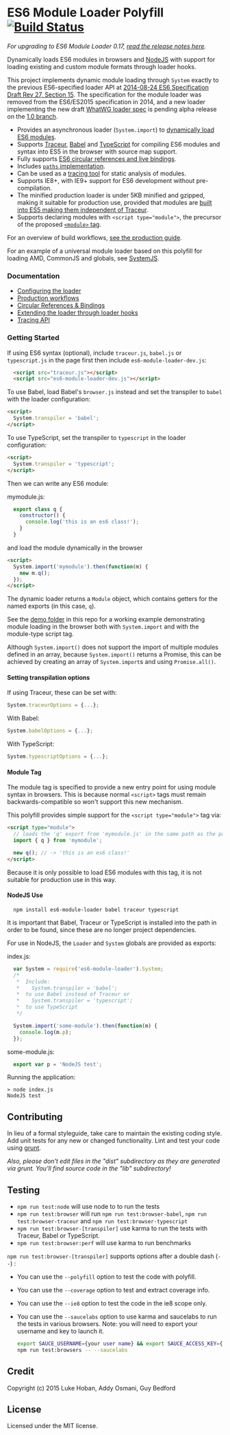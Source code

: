 # ES6 Module Loader Polyfill [![Build Status][travis-image]][travis-url]

_For upgrading to ES6 Module Loader 0.17, [read the release notes here](https://github.com/ModuleLoader/es6-module-loader/releases/tag/v0.17.0)._

Dynamically loads ES6 modules in browsers and [NodeJS](#nodejs-use) with support for loading existing and custom module formats through loader hooks.

This project implements dynamic module loading through `System` exactly to the previous ES6-specified loader API at [2014-08-24 ES6 Specification Draft Rev 27, Section 15](http://wiki.ecmascript.org/doku.php?id=harmony:specification_drafts#august_24_2014_draft_rev_27). The specification for the module loader was removed from the ES6/ES2015 specification in 2014, and a new loader implementing the new draft [WhatWG loader spec](https://github.com/whatwg/loader) is pending alpha release on the [1.0 branch](https://github.com/ModuleLoader/es6-module-loader/tree/1.0).

* Provides an asynchronous loader (`System.import`) to [dynamically load ES6 modules](#getting-started).
* Supports [Traceur](https://github.com/google/traceur-compiler), [Babel](http://babeljs.io/) and [TypeScript](https://github.com/Microsoft/TypeScript/) for compiling ES6 modules and syntax into ES5 in the browser with source map support.
* Fully supports [ES6 circular references and live bindings](docs/circular-references-bindings.md).
* Includes [`paths` implementation](docs/loader-config.md).
* Can be used as a [tracing tool](docs/tracing-api.md) for static analysis of modules.
* Supports IE8+, with IE9+ support for ES6 development without pre-compilation.
* The minified production loader is under 5KB minified and gzipped, making it suitable for production use, provided that modules are [built into ES5 making them independent of Traceur](docs/production-workflows.md).
* Supports declaring modules with `<script type="module">`, the precursor of the proposed [`<module>` tag](https://github.com/dherman/module-tag/).

For an overview of build workflows, [see the production guide](docs/production-workflows.md).

For an example of a universal module loader based on this polyfill for loading AMD, CommonJS and globals, see [SystemJS](https://github.com/systemjs/systemjs).

### Documentation

* [Configuring the loader](docs/loader-config.md)
* [Production workflows](docs/production-workflows.md)
* [Circular References &amp; Bindings](docs/circular-references-bindings.md)
* [Extending the loader through loader hooks](docs/loader-extensions.md)
* [Tracing API](docs/tracing-api.md)

### Getting Started

If using ES6 syntax (optional), include `traceur.js`, `babel.js` or `typescript.js` in the page first then include `es6-module-loader-dev.js`:

```html
  <script src="traceur.js"></script>
  <script src="es6-module-loader-dev.js"></script>
```

To use Babel, load Babel's `browser.js` instead and set the transpiler to `babel` with the loader configuration:

```html
<script>
  System.transpiler = 'babel';
</script>
```

To use TypeScript, set the transpiler to `typescript` in the loader configuration:

```html
<script>
  System.transpiler = 'typescript';
</script>
```

Then we can write any ES6 module:

mymodule.js:
```javascript
  export class q {
    constructor() {
      console.log('this is an es6 class!');
    }
  }
```

and load the module dynamically in the browser

```html
<script>
  System.import('mymodule').then(function(m) {
    new m.q();
  });
</script>
```

The dynamic loader returns a `Module` object, which contains getters for the named exports (in this case, `q`).

See the [demo folder](https://github.com/ModuleLoader/es6-module-loader/blob/master/demo/index.html) in this repo for a working example demonstrating module loading in the browser both with `System.import` and with the module-type script tag.

Although `System.import()` does not support the import of multiple modules defined in an array, because `System.import()` returns a Promise, this can be achieved by creating an array of `System.import`s and using `Promise.all()`.

#### Setting transpilation options

If using Traceur, these can be set with:

```javascript
System.traceurOptions = {...};
```

With Babel:

```javascript
System.babelOptions = {...};
```

With TypeScript:

```javascript
System.typescriptOptions = {...};
```

#### Module Tag

The module tag is specified to provide a new entry point for using module syntax in browsers. This is because normal `<script>` tags must remain backwards-compatible so won't support this new mechanism.

This polyfill provides simple support for the `<script type="module">` tag via:

```html
<script type="module">
  // loads the 'q' export from 'mymodule.js' in the same path as the page
  import { q } from 'mymodule';

  new q(); // -> 'this is an es6 class!'
</script>
```

Because it is only possible to load ES6 modules with this tag, it is not suitable for production use in this way.

#### NodeJS Use

```
  npm install es6-module-loader babel traceur typescript
```

It is important that Babel, Traceur or TypeScript is installed into the path in order to be found, since these are no longer project dependencies.

For use in NodeJS, the `Loader` and `System` globals are provided as exports:

index.js:
```javascript
  var System = require('es6-module-loader').System;
  /*  
   *  Include:
   *    System.transpiler = 'babel'; 
   *  to use Babel instead of Traceur or
   *    System.transpiler = 'typescript';
   *  to use TypeScript
   */

  System.import('some-module').then(function(m) {
    console.log(m.p);
  });
```

some-module.js:
```javascript
  export var p = 'NodeJS test';
```

Running the application:
```
> node index.js
NodeJS test
```

## Contributing
In lieu of a formal styleguide, take care to maintain the existing coding style. Add unit tests for any new or changed functionality. Lint and test your code using [grunt](https://github.com/cowboy/grunt).

_Also, please don't edit files in the "dist" subdirectory as they are generated via grunt. You'll find source code in the "lib" subdirectory!_

## Testing

- `npm run test:node` will use node to  to run the tests
- `npm run test:browser` will run `npm run test:browser-babel`, `npm run test:browser-traceur` and `npm run test:browser-typescript`
- `npm run test:browser-[transpiler]` use karma to run the tests with Traceur, Babel or TypeScript.
- `npm run test:browser:perf` will use karma to run benchmarks

`npm run test:browser-[transpiler]` supports options after a double dash (`--`) :

- You can use the `--polyfill` option to test the code with polyfill.

- You can use the `--coverage` option to test and extract coverage info.

- You can use the `--ie8` option to test the code in the ie8 scope only.

- You can use the `--saucelabs` option to use karma and saucelabs to run the tests in various browsers.
Note: you will need to export your username and key to launch it.

  ```sh
  export SAUCE_USERNAME={your user name} && export SAUCE_ACCESS_KEY={the access key that you see once logged in}
  npm run test:browsers -- --saucelabs
  ```

## Credit
Copyright (c) 2015 Luke Hoban, Addy Osmani, Guy Bedford

## License
Licensed under the MIT license.

[travis-url]: https://travis-ci.org/ModuleLoader/es6-module-loader
[travis-image]: https://travis-ci.org/ModuleLoader/es6-module-loader.svg?branch=master
[saucelabs-url]: https://saucelabs.com/u/guybedford
[saucelabs-image]: https://saucelabs.com/buildstatus/guybedford
